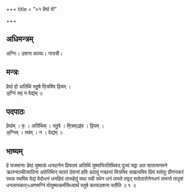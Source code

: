 +++
title = "०१ प्रेष्ठं वो"

+++
## अधिमन्त्रम्
अग्निः। उशना काव्यः। गायत्री।

## मन्त्रः
प्रेष्ठं॑ वो॒ अति॑थिं स्तु॒षे मि॒त्रमि॑व प्रि॒यम् ।  
अ॒ग्निं रथं॒ न वेद्य॑म् ॥

## पदपाठः
प्रेष्ठ॑म् । वः॒ । अति॑थिम् । स्तु॒षे । मि॒त्रम्ऽइ॑व । प्रि॒यम् ।  
अ॒ग्निम् । रथ॑म् । न । वेद्य॑म् ॥

## भाष्यम्
हे यजमानाः प्रेष्ठं युष्माकं धनदानेन प्रियतमं अतिथिं युष्माभिरतिथिवत् पूज्यं यद्वा अत सातत्यगमने ऋतन्यञ्चीत्यादिना अतेरिथिन् सततं देवानां हविः प्रदातुं गच्छन्तं मित्रमिव सखायमिव प्रियं स्तोतुः प्रीणनकरं रथन्न रथमिव वेद्यं वेदोधनं धनहितं लाभहेतुं यथा रथी रथेन धनं लभते तद्वत् स्तोतारोनेनधनं लभन्ते तादृशं धनलाभकार्५अणमग्निं वोयुष्मत्कर्मसिध्यार्थं स्तुषे काव्यउशना स्तौति ॥ १ ॥